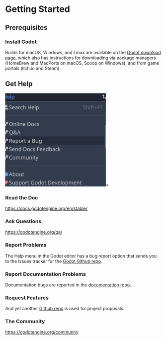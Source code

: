 # Getting Started

## Prerequisites

### Install Godot

Builds for macOS, Windows, and Linux are available on the [Godot download page](https://godotengine.org/download),
which also has instructions for downloading via package managers (HomeBrew and MacPorts on macOS, Scoop on Windows),
and from game portals (itch.io and Steam).

## Get Help

<img src="images/reportbug.png" height="300">>

### Read the Doc

https://docs.godotengine.org/en/stable/

### Ask Questions

https://godotengine.org/qa/

### Report Problems

The Help menu in the Godot editor has a bug report option that sends you to the Issues tracker for the
[Godot Github repo](https://github.com/godotengine/godot/issues).

### Report Documentation Problems

Documentation bugs are reported in the [documentation repo](https://github.com/godotengine/godot-docs/issues).

### Request Features

And yet another [Github repo](https://github.com/godotengine/godot-proposals) is used for project proposals.

### The Community

https://godotengine.org/community





